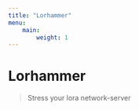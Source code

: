 ```yaml
---
title: "Lorhammer"
menu: 
    main:
        weight: 1
---
```


# Lorhammer

> Stress your lora network-server


